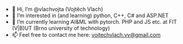 - 👋 Hi, I’m @vlachvojta (Vojtěch Vlach)
- 👀 I’m interested in (and learning) python, C++, C# and ASP.NET
- 🌱 I’m currently learning AI&ML with pytorch. PHP and JS etc. at FIT (V|B)UT (Brno university of technology)
- 📫 Feel free to contact me here: vojtechvlach.vv@gmail.com

